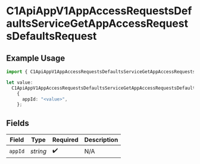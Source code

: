 # C1ApiAppV1AppAccessRequestsDefaultsServiceGetAppAccessRequestsDefaultsRequest

## Example Usage

```typescript
import { C1ApiAppV1AppAccessRequestsDefaultsServiceGetAppAccessRequestsDefaultsRequest } from "conductorone-sdk-typescript/sdk/models/operations";

let value:
  C1ApiAppV1AppAccessRequestsDefaultsServiceGetAppAccessRequestsDefaultsRequest =
    {
      appId: "<value>",
    };
```

## Fields

| Field              | Type               | Required           | Description        |
| ------------------ | ------------------ | ------------------ | ------------------ |
| `appId`            | *string*           | :heavy_check_mark: | N/A                |